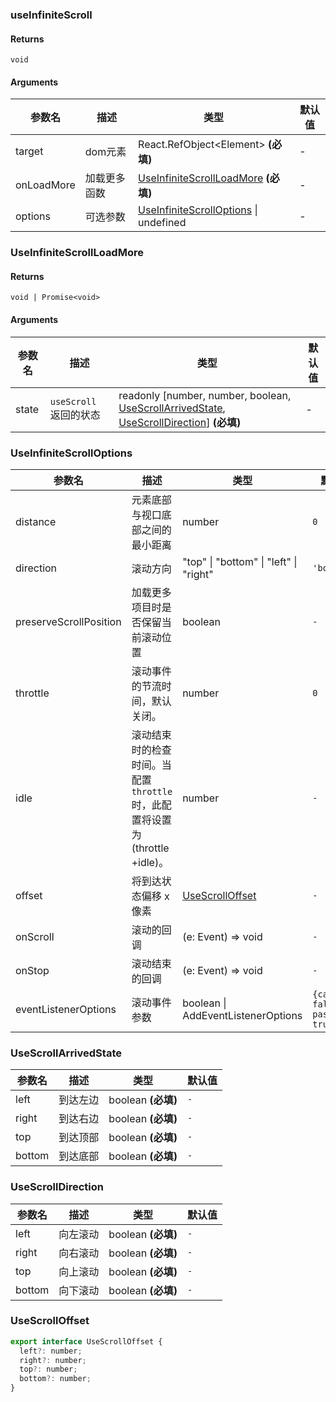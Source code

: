 ### useInfiniteScroll

#### Returns
`void`

#### Arguments
|参数名|描述|类型|默认值|
|---|---|---|---|
|target|dom元素|React.RefObject&lt;Element&gt;  **(必填)**|-|
|onLoadMore|加载更多函数|[UseInfiniteScrollLoadMore](#UseInfiniteScrollLoadMore)  **(必填)**|-|
|options|可选参数|[UseInfiniteScrollOptions](#UseInfiniteScrollOptions) \| undefined |-|

### UseInfiniteScrollLoadMore

#### Returns
`void | Promise<void>`

#### Arguments
|参数名|描述|类型|默认值|
|---|---|---|---|
|state|`useScroll` 返回的状态|readonly [number, number, boolean, [UseScrollArrivedState](#UseScrollArrivedState), [UseScrollDirection](#UseScrollDirection)]  **(必填)**|-|

### UseInfiniteScrollOptions

|参数名|描述|类型|默认值|
|---|---|---|---|
|distance|元素底部与视口底部之间的最小距离|number |`0`|
|direction|滚动方向|"top" \| "bottom" \| "left" \| "right" |`'bottom'`|
|preserveScrollPosition|加载更多项目时是否保留当前滚动位置|boolean |`-`|
|throttle|滚动事件的节流时间，默认关闭。|number |`0`|
|idle|滚动结束时的检查时间。当配置 `throttle` 时，此配置将设置为 (throttle +idle)。|number |`-`|
|offset|将到达状态偏移 x 像素|[UseScrollOffset](#UseScrollOffset) |`-`|
|onScroll|滚动的回调|(e: Event) => void |`-`|
|onStop|滚动结束的回调|(e: Event) => void |`-`|
|eventListenerOptions|滚动事件参数|boolean \| AddEventListenerOptions |`{capture: false, passive: true}`|

### UseScrollArrivedState

|参数名|描述|类型|默认值|
|---|---|---|---|
|left|到达左边|boolean  **(必填)**|`-`|
|right|到达右边|boolean  **(必填)**|`-`|
|top|到达顶部|boolean  **(必填)**|`-`|
|bottom|到达底部|boolean  **(必填)**|`-`|

### UseScrollDirection

|参数名|描述|类型|默认值|
|---|---|---|---|
|left|向左滚动|boolean  **(必填)**|`-`|
|right|向右滚动|boolean  **(必填)**|`-`|
|top|向上滚动|boolean  **(必填)**|`-`|
|bottom|向下滚动|boolean  **(必填)**|`-`|

### UseScrollOffset

```js
export interface UseScrollOffset {
  left?: number;
  right?: number;
  top?: number;
  bottom?: number;
}
```